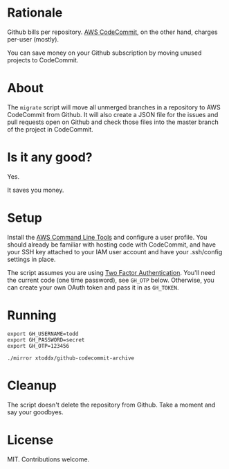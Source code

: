# Rationale

Github bills per repository.
[AWS CodeCommit][codecommit], on the other hand, charges per-user (mostly).

You can save money on your Github subscription by moving unused projects
to CodeCommit.

# About

The `migrate` script will move all unmerged branches in a repository
to AWS CodeCommit from Github.
It will also create a JSON file for the issues and pull requests open
on Github and check those files into the master branch of the project
in CodeCommit.

# Is it any good?

Yes.

It saves you money.

# Setup

Install the [AWS Command Line Tools][cli] and configure a user profile.
You should already be familiar with hosting code with CodeCommit,
and have your SSH key attached to your IAM user account and
have your .ssh/config settings in place.

The script assumes you are using [Two Factor Authentication][tfa].
You'll need the current code (one time password),
see `GH_OTP` below.
Otherwise, you can create your own OAuth token and pass it in as `GH_TOKEN`.

# Running

    export GH_USERNAME=todd
    export GH_PASSWORD=secret
    export GH_OTP=123456

    ./mirror xtoddx/github-codecommit-archive

# Cleanup

The script doesn't delete the repository from Github.
Take a moment and say your goodbyes.

# License

MIT. Contributions welcome.


[codecommit]: https://aws.amazon.com/codecommit/
[cli]: https://github.com/aws/aws-cli
[tfa]: https://help.github.com/articles/about-two-factor-authentication/
